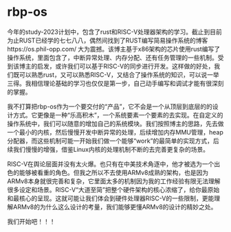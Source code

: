 # rbp-os

今年的study-2023计划中，包含了rust和RISC-V处理器架构的学习。截止到目前为止RUST已经学的七七八八，偶然间找到了RUST编写简易操作系统的博客https://os.phil-opp.com/ 大为震撼。该博主基于x86架构的芯片使用rust编写了操作系统，里面包含了，中断异常处理、内存分配、还有任务管理的一些机制。受到该博主的启发，或许我们可以基于RISC-V的同步进行开发。这样做的好处，我们既可以熟悉rust，又可以熟悉RISC-V，又结合了操作系统的知识，可以说一举三得。我相信理论基础的学习也仅仅是第一步，自己动手编写和调试才能有很深刻的掌握。

我不打算把rbp-os作为一个要交付的“产品”，它不会是一个从顶层到底层的的设计方式。它更像是一种“乐高积木”，一个系统要素一个要素的去实现。在自定义的操作系统中，我们可以随意的增加自己的系统模块。我们按照博主的思路，先去做一个最小的内核，然后慢慢开发中断异常的处理，后续增加内存MMU管理，heap分配器，而这些机制可能一开始我们做一个能够“work”的最简单的实现方式，后续我们慢慢的增强，借鉴Linux内核的处理机制不断的去完善更复杂的场景。

RISC-V在舆论层面并没有太火爆。也只有在中美技术角逐中，他才被选为一个出色的能够被看重的角色。但我之所以不去使用ARMv8成熟的架构，也是因为ARMv8本身就很完善和复杂，它里面太多的机制因为我的工作经验有限无法理解很多设定和场景。RISC-V“大道至简”把整个硬件架构的核心浓缩了，给你最原始和最核心的呈现。这就可能让我们体会到硬件处理器RISC-V的一些限制，更能理解ARMv8的为什么这么设计的考量，我们能够更懂ARMv8的设计的精妙之处。

我们开始吧！！！

